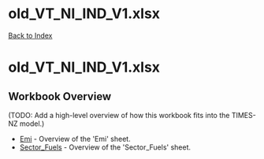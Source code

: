 # old_VT_NI_IND_V1.xlsx

[Back to Index](../README.md)

# old_VT_NI_IND_V1.xlsx

## Workbook Overview

(TODO: Add a high-level overview of how this workbook fits into the TIMES-NZ model.)

- [Emi](Emi.md) - Overview of the 'Emi' sheet.
- [Sector_Fuels](Sector_Fuels.md) - Overview of the 'Sector_Fuels' sheet.
